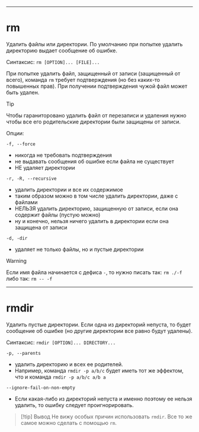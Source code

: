 ___
# rm
Удалить файлы или директории. По умолчанию при попытке удалить директорию выдает сообщение об ошибке.

Синтаксис:
`rm [OPTION]... [FILE]...`

При попытке удалить файл, защищенный от записи (защищенный от всего), команда `rm` требует подтверждения (но без каких-то повышенных прав). При получении подтверждения чужой файл может быть удален.

>[!tip]
>Чтобы гараниторовано удалить файл от перезаписи и удаления нужно чтобы все его родительские директории были защищены от записи.

Опции:

`-f, --force`
- никогда не требовать подтверждения
- не выдавать сообщения об ошибке если файла не существует
- НЕ удаляет директории

`-r, -R, --recursive`
- удалить директории и все их содержимое
- таким образом можно в том числе удалить директории, даже с файлами
- НЕЛЬЗЯ удалить директорию, защищенную от записи, если она содержит файлы (пустую можно)
- ну и конечно, нельзя ничего удалить в директории если она защищена от записи

`-d, -dir`
- удаляет не только файлы, но и пустые директории

>[!warning]
>Если имя файла начинается с дефиса `-`, то нужно писать так: `rm ./-f`  либо так: `rm -- -f`

___
# rmdir

Удалить пустые директории. Если одна из директорий непуста, то будет сообщение об ошибке (но другие директории все равно будут удалены).

Синтаксис:
`rmdir [OPTION]... DIRECTORY...`

`-p, --parents`
- удалить директорию и всех ее родителей.
- Например, команда `rmdir -p a/b/c` будет иметь тот же эффектом, что и команда `rmdir -p a/b/c a/b a`

`--ignore-fail-on-non-empty`
- Если какая-либо из директорий непуста и именно поэтому ее нельзя удалить, то ошибку следует проигнорировать.

>[!tip] Вывод
>Не вижу особых причин использовать `rmdir`.
>Все то же самое можно сделать с помощью `rm`.
